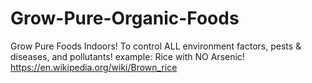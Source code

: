 # Grow-Pure-Organic-Foods
Grow Pure Foods Indoors! To control ALL environment factors, pests &amp; diseases, and pollutants! example: Rice with NO Arsenic! https://en.wikipedia.org/wiki/Brown_rice
